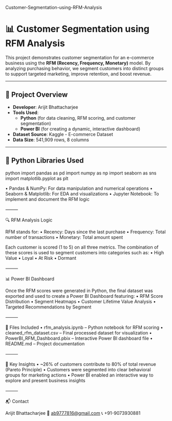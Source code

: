 

Customer-Segmentation-using-RFM-Analysis




# 📊 Customer Segmentation using RFM Analysis

This project demonstrates customer segmentation for an e-commerce business using the **RFM (Recency, Frequency, Monetary)** model. By analyzing purchasing behavior, we segment customers into distinct groups to support targeted marketing, improve retention, and boost revenue.

---

## 📁 Project Overview

- **Developer**: Arijit Bhattacharjee  
- **Tools Used**:
  - **Python** (for data cleaning, RFM scoring, and customer segmentation)
  - **Power BI** (for creating a dynamic, interactive dashboard)
- **Dataset Source**: Kaggle - E-commerce Dataset  
- **Data Size**: 541,909 rows, 8 columns  

---

## 🔧 Python Libraries Used

python
import pandas as pd
import numpy as np
import seaborn as sns
import matplotlib.pyplot as plt

  •	Pandas & NumPy: For data manipulation and numerical operations
	•	Seaborn & Matplotlib: For EDA and visualizations
	•	Jupyter Notebook: To implement and document the RFM logic

⸻

🔍 RFM Analysis Logic

RFM stands for:
	•	Recency: Days since the last purchase
	•	Frequency: Total number of transactions
	•	Monetary: Total amount spent

Each customer is scored (1 to 5) on all three metrics. The combination of these scores is used to segment customers into categories such as:
	•	High Value
	•	Loyal
	•	At Risk
	•	Dormant

⸻

📊 Power BI Dashboard

Once the RFM scores were generated in Python, the final dataset was exported and used to create a Power BI Dashboard featuring:
	•	RFM Score Distribution
	•	Segment Heatmaps
	•	Customer Lifetime Value Analysis
	•	Targeted Recommendations by Segment

⸻

🧾 Files Included
	•	rfm_analysis.ipynb – Python notebook for RFM scoring
	•	cleaned_rfm_dataset.csv – Final processed dataset for visualization
	•	PowerBI_RFM_Dashboard.pbix – Interactive Power BI dashboard file
	•	README.md – Project documentation

⸻

🧠 Key Insights
	•	~26% of customers contribute to 80% of total revenue (Pareto Principle)
	•	Customers were segmented into clear behavioral groups for marketing actions
	•	Power BI enabled an interactive way to explore and present business insights

⸻

📬 Contact

Arijit Bhattacharjee
📧 ab9777816@gmail.com
📞 +91-9073930881


